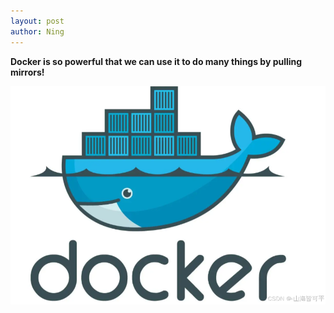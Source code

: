 ```yaml
---
layout: post
author: Ning
---
```


**Docker is so powerful that we can use it to do many things by pulling mirrors!**

![docker](/assets/images/docker.png)



